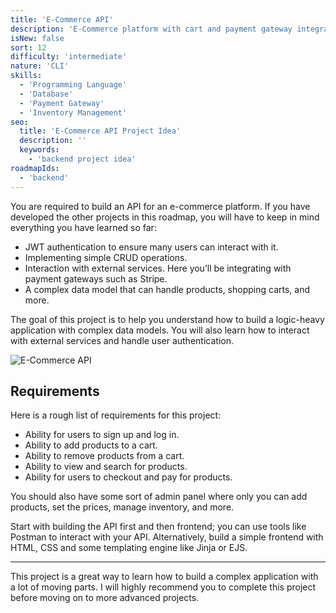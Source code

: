 ```yaml
---
title: 'E-Commerce API'
description: 'E-Commerce platform with cart and payment gateway integration.'
isNew: false
sort: 12
difficulty: 'intermediate'
nature: 'CLI'
skills:
  - 'Programming Language'
  - 'Database'
  - 'Payment Gateway'
  - 'Inventory Management'
seo:
  title: 'E-Commerce API Project Idea'
  description: ''
  keywords:
    - 'backend project idea'
roadmapIds:
  - 'backend'
---
```


You are required to build an API for an e-commerce platform. If you have developed the other projects in this roadmap, you will have to keep in mind everything you have learned so far:

- JWT authentication to ensure many users can interact with it.
- Implementing simple CRUD operations.
- Interaction with external services. Here you’ll be integrating with payment gateways such as Stripe.
- A complex data model that can handle products, shopping carts, and more.

The goal of this project is to help you understand how to build a logic-heavy application with complex data models. You will also learn how to interact with external services and handle user authentication.

![E-Commerce API](https://assets.roadmap.sh/guest/simple-ecommerce-api-thzqo.png)

## Requirements

Here is a rough list of requirements for this project:

- Ability for users to sign up and log in.
- Ability to add products to a cart.
- Ability to remove products from a cart.
- Ability to view and search for products.
- Ability for users to checkout and pay for products.

You should also have some sort of admin panel where only you can add products, set the prices, manage inventory, and more.

Start with building the API first and then frontend; you can use tools like Postman to interact with your API. Alternatively, build a simple frontend with HTML, CSS and some templating engine like Jinja or EJS.

<hr />

This project is a great way to learn how to build a complex application with a lot of moving parts. I will highly recommend you to complete this project before moving on to more advanced projects.